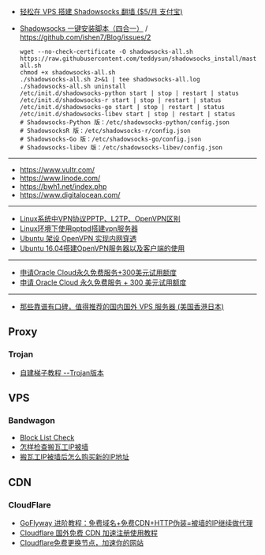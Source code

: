 - [轻松在 VPS 搭建 Shadowsocks 翻墙 ($5/月 支付宝)](https://www.diycode.cc/topics/738)

- [Shadowsocks 一键安装脚本（四合一）](https://teddysun.com/486.html) / https://github.com/ishen7/Blog/issues/2

    ```shell
    wget --no-check-certificate -O shadowsocks-all.sh https://raw.githubusercontent.com/teddysun/shadowsocks_install/master/shadowsocks-all.sh
    chmod +x shadowsocks-all.sh
    ./shadowsocks-all.sh 2>&1 | tee shadowsocks-all.log
    ./shadowsocks-all.sh uninstall
    /etc/init.d/shadowsocks-python start | stop | restart | status
    /etc/init.d/shadowsocks-r start | stop | restart | status
    /etc/init.d/shadowsocks-go start | stop | restart | status
    /etc/init.d/shadowsocks-libev start | stop | restart | status
    # Shadowsocks-Python 版：/etc/shadowsocks-python/config.json
    # ShadowsocksR 版：/etc/shadowsocks-r/config.json
    # Shadowsocks-Go 版：/etc/shadowsocks-go/config.json
    # Shadowsocks-libev 版：/etc/shadowsocks-libev/config.json
    ```

---

- https://www.vultr.com/
- https://www.linode.com/
- https://bwh1.net/index.php
- https://www.digitalocean.com/

---

- [Linux系统中VPN协议PPTP、L2TP、OpenVPN区别](https://my.oschina.net/lionel45/blog/523567)
- [Linux环境下使用pptpd搭建vpn服务器](https://blog.csdn.net/dongdong9223/article/details/80790203)
- [Ubuntu 架设 OpenVPN 实现内网穿透](https://cloud.tencent.com/developer/article/1193252)
- [Ubuntu 16.04搭建OpenVPN服务器以及客户端的使用](https://www.cnblogs.com/EasonJim/p/8339600.html)

---

- [申请Oracle Cloud永久免费服务+300美元试用额度](https://51.ruyo.net/14138.html)
- [申请 Oracle Cloud 永久免费服务 + 300 美元试用额度](https://www.v2ex.com/t/601572)

---

- [那些靠谱有口碑，值得推荐的国内国外 VPS 服务器 (美国香港日本)](https://www.iplaysoft.com/p/vps)

## Proxy

### Trojan

- [自建梯子教程 --Trojan版本](https://trojan-tutor.github.io/2019/04/10/p41.html)

## VPS

### Bandwagon

- [Block List Check](https://kiwivm.64clouds.com/main-exec.php?mode=blacklistcheck)
- [怎样检查搬瓦工IP被墙](https://www.banwago.com/1265.html)
- [搬瓦工IP被墙后怎么购买新的IP地址](https://www.banwago.com/1407.html)

## CDN

### CloudFlare

- [GoFlyway 进阶教程：免费域名+免费CDN+HTTP伪装=被墙的IP继续做代理](https://doubibackup.com/mc1t27yh.html)
- [Cloudflare 国外免费 CDN 加速注册使用教程](https://www.vpsss.net/2417.html)
- [Cloudflare免费更换节点，加速你的网站](https://zhuanlan.zhihu.com/p/88593810)
